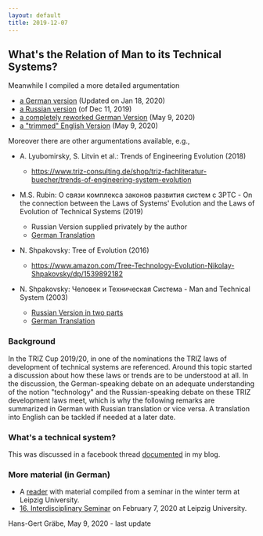 ```yaml
---
layout: default
title: 2019-12-07
---
```


##  What's the Relation of Man to its Technical Systems? 

Meanwhile I compiled a more detailed argumentation
* [a German version](Upload/lte-19.pdf) (Updated on Jan 18, 2020)
* [a Russian version](Upload/lte-19-ru.pdf) (of Dec 11, 2019)
* [a completely reworked German Version](https://hg-graebe.de/EigeneTexte/mts-20-de.pdf) (May 9, 2020) 
* [a "trimmed" English Version](https://hg-graebe.de/EigeneTexte/mts-20-en.pdf) (May 9, 2020)

Moreover there are other argumentations available, e.g.,
* A. Lyubomirsky, S. Litvin et al.: Trends of Engineering Evolution (2018)
  - <https://www.triz-consulting.de/shop/triz-fachliteratur-buecher/trends-of-engineering-system-evolution>

* M.S. Rubin: О связи комплекса законов развития систем с ЗРТС - On the
  connection between the Laws of Systems' Evolution and the Laws of Evolution
  of Technical Systems (2019)
  - Russian Version supplied privately by the author
  - [German Translation](Texts/Rubin-19-de.pdf)
* N. Shpakovsky: Tree of Evolution (2016)
  - <https://www.amazon.com/Tree-Technology-Evolution-Nikolay-Shpakovsky/dp/1539892182>
* N. Shpakovsky: Человек и Техническая Система - Man and Technical System (2003)
  - [Russian Version in two parts](Texts/Shpakovsky-mts-ru.pdf)
  - [German Translation](Texts/Shpakovsky-mts-de.pdf)


### Background

In the TRIZ Cup 2019/20, in one of the nominations the TRIZ laws of
development of technical systems are referenced.  Around this topic started a
discussion about how these laws or trends are to be understood at all. In the
discussion, the German-speaking debate on an adequate understanding of the
notion "technology" and the Russian-speaking debate on these TRIZ development
laws meet, which is why the following remarks are summarized in German with
Russian translation or vice versa. A translation into English can be tackled
if needed at a later date.

### What's a technical system?

This was discussed in a facebook thread [documented](2019-08-08 "wikilink") in
my blog.

### More material (in German)

* A [reader](http://mint-leipzig.de/2020-02-07/Reader.pdf) with material
  compiled from a seminar in the winter term at Leipzig University.
* [16. Interdisciplinary Seminar](http://mint-leipzig.de/2020-02-07.html) on
  February 7, 2020 at Leipzig University.

Hans-Gert Gräbe, May 9, 2020 - last update

